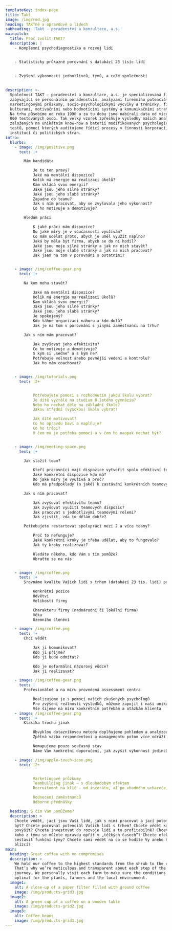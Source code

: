 ```yaml
---
templateKey: index-page
title: Takt
image: /img/red.jpg
heading: TAKTně a opravdově o lidech
subheading: 'Takt - poradenství a konzultace, a.s.'
mainpitch:
  title: Proč zvolit TAKT?
  description: |
    - Komplexní psychodiagnostika a rozvoj lidí


    - Statisticky průkazné porovnání s databází 23 tisíc lidí

  
    - Zvýšení výkonnosti jednotlivců, týmů, a celé společnosti
    
    
description: >-
  Společnost TAKT – poradenství a konzultace, a.s. je specializovaná firma
  zabývající se personálním poradenstvím, analýzami firemního potenciálu,
  marketingovými průzkumy, socio-psychologickými výcviky a tréninky, firemními
  kulturami, motivačními nebo hodnotícími systémy a komunikačními strategiemi.
  Na trhu působíme od roku 1990 a za tu dobu jsme nabírali data od více než 30
  000 testovaných osob. Tak velký vzorek zpřesňuje výsledky našich analýz
  založených na unikátním know-how a baterii modifikovaných psychologických
  testů, pomocí kterých auditujeme řídící procesy v činnosti korporací,
  institucí či politických stran. 
intro:
  blurbs:
    - image: /img/positive.png
      text: |+

        Mám kandidáta

            Je to ten pravý?
            Jaké má mentální dispozice?
            Kolik má energie na realizaci úkolů?
            Kam vkládá svou energii?
            Jaké jsou jeho silné stránky?
            Jaké jsou jeho slabé stránky?
            Zapadne do teamu?
            Jak s ním pracovat, aby se zvyšovala jeho výkonnost?
            Co ho motivuje a demotivuje?

        Hledám práci

            K jaké práci mám dispozice?
            Do jaké míry je v současnosti využívám?
            Co mám udělat proto, abych je uměl využít naplno?
            Jaká by měla být firma, abych se do ní hodil?
            Jaké jsou moje silné stránky a jak na nich stavět?
            Jaké jsou moje slabé stránky a jak na nich pracovat?
            Jak jsem na tom v porovnání s ostatními?


    - image: /img/coffee-gear.png
      text: |+

        Na kom mohu stavět?

            Jaké má mentální dispozice?
            Kolik má energie na realizaci úkolů?
            Kam vkládá svou energii?
            Jaká jsou jeho silné stránky?
            Jaké jsou jeho slabé stránky?
            Je spokojený?
            Kdo táhne organizaci nahoru a kdo dolů?
            Jak je na tom v porovnání s jinými zaměstnanci na trhu?

        Jak s ním mám pracovat?

            Jak zvyšovat jeho efektivitu?
            Co ho motivuje a demotivuje?
            S kým si „sedne“ a s kým ne?
            Potřebuje volnost anebo pevnější vedení a kontrolu?
            Jak ho mám coachovat?


    - image: /img/tutorials.png
      text: |2+


            Potřebujete pomoci s rozhodnutím jakou školu vybrat?
            Je dítě vyzrálé na studium 8.letého gymnázia?
            Nebo ho nechat déle na základní škole?
            Jakou střední (vysokou) školu vybrat?

            Jak dítě motivovat?
            Co ho opravdu baví a naplňuje?
            Co ho trápí?
            V čem mu je potřeba pomoci a v čem ho naopak nechat být?


    - image: /img/meeting-space.png
      text: |+

        Jak složit team?

            Kteří pracovníci mají dispozice vytvořit spolu efektivní team?
            Jaké konkrétní dispozice kdo má?
            Do jaké míry je využívá a proč?
            Kdo má předpoklady (a jaké) k zastávání konkrétních teamových rolí?

        Jak s ním pracovat?

            Jak zvyšovat efektivitu teamu?
            Jak zvyšovat využití teamových dispozic?
            Jak pracovat s jednotlivými teamovými rolemi?
            Jak zjistit, zda to dělám dobře?

        Potřebujete restartovat spolupráci mezi 2 a více teamy?

            Proč to nefunguje?
            Jaké konkrétní kroky je třeba udělat, aby to fungovalo?
            Jak ty kroky realizovat?

            Hledáte někoho, kdo Vám s tím pomůže?
            Obraťte se na nás


    - image: /img/coffee.png
      text: |+
        Srovnáme kvalitu Vašich lidí s trhem (databází 23 tis. lidí) podle:

            Konkrétní pozice
            Odvětví
            Velikosti firmy

            Charakteru firmy (nadnárodní či lokální firma)
            Věku
            Územního členění

    - image: /img/coffee.png
      text: |+
        Chci vědět

            Jak ji komunikovat?
            Kdo ji přijme?
            Kdo ji bude odmítat?

            Kdo je neformální názorový vůdce?
            Jak ji realizovat?

    - image: /img/coffee-gear.png
      text: |
        Profesionálně a na míru provedená assessment centra

            Realizujeme je s pomocí našich zkušených psychologů
            Pro zvýšení reálnosti výsledků, můžeme zapojit i naši unikátní metodologii testování
            Vše šijeme na míru konkrétním potřebám a otázkám klienta
    - image: /img/coffee-gear.png
      text: |+
        Klasika trochu jinak

            Obvyklou dotazníkovou metodu doplňujeme pohledem a analýzou psychologa při osobním pohovoru s každým respondentem
            Zpětná vazba respondentovi a managementu potom více odráží realitu

            Nemapujeme pouze současný stav
            Dáme Vám konkrétní doporučení, jak zvýšit výkonnost jedinců i teamů

    - image: /img/apple-touch-icon.png
      text: |2+


            Marketingové průzkumy
            Teambuilding jinak – s dlouhodobým efektem
            Recruitment na klíč – od inzerátu, až po vhodného uchazeče, který úspěšně prošel psychodiagnostikou

            Hodnocení zaměstnanců
            Odborné přednášky

  heading: S čím Vám pomůžeme?
  description: >
    Chcete vědět, jací jsou Vaši lidé, jak s nimi pracovat a jací potom mohou
    být? Chcete porovnat potenciál Vašich lidí s trhem? Chcete vědět koho
    povýšit? Chcete investovat do rozvoje lidí a to profitabilně? Chcete vědět o
    koho z týmu se můžete opravdu opřít v „těžkých časech“? Chcete efektivně
    sestavit funkční týmy? Chcete sami vědět na co se hodíte Vy anebo Vaši
    blízcí?
main:
  heading: Great coffee with no compromises
  description: >
    We hold our coffee to the highest standards from the shrub to the cup.
    That’s why we’re meticulous and transparent about each step of the coffee’s
    journey. We personally visit each farm to make sure the conditions are
    optimal for the plants, farmers and the local environment.
  image1:
    alt: A close-up of a paper filter filled with ground coffee
    image: /img/products-grid3.jpg
  image2:
    alt: A green cup of a coffee on a wooden table
    image: /img/products-grid2.jpg
  image3:
    alt: Coffee beans
    image: /img/products-grid1.jpg
---
```


